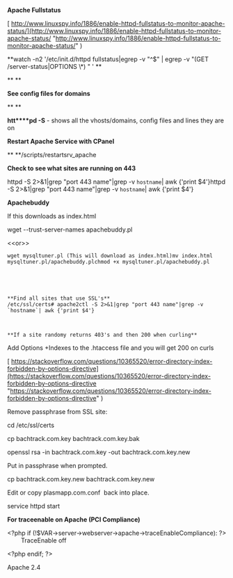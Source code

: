 **Apache Fullstatus**

[ http://www.linuxspy.info/1886/enable-httpd-fullstatus-to-monitor-apache-status/](http://www.linuxspy.info/1886/enable-httpd-fullstatus-to-monitor-apache-status/ "http://www.linuxspy.info/1886/enable-httpd-fullstatus-to-monitor-apache-status/" )




**﻿watch -n2 '/etc/init.d/httpd fullstatus|egrep -v "^$" | egrep -v "(GET \/server-status|OPTIONS \\*) " '
**

**
**

**See config files for domains**

**
**

**htt****pd -S** - shows all the vhosts/domains, config files and lines they are on




**Restart Apache Service with CPanel**

**
**/scripts/restartsrv_apache




**Check to see what sites are running on 443**




httpd -S 2&gt;&amp;1|grep "port 443 name"|grep -v `hostname`| awk {'print $4'}httpd -S 2&gt;&amp;1|grep "port 443 name"|grep -v `hostname`| awk {'print $4'}




**Apachebuddy**

If this downloads as index.html

wget --trust-server-names apachebuddy.pl 

&lt;&lt;or&gt;&gt;


    wget mysqltuner.pl (This will download as index.html)mv index.html mysqltuner.pl/apachebuddy.plchmod +x mysqltuner.pl/apachebuddy.pl





    **Find all sites that use SSL's**
    /etc/ssl/certs# apache2ctl -S 2>&1|grep "port 443 name"|grep -v `hostname`| awk {'print $4'}



`
`

`**If a site randomy returns 403's and then 200 when curling**`

Add Options +Indexes to the .htaccess file and you will get 200 on curls




[ https://stackoverflow.com/questions/10365520/error-directory-index-forbidden-by-options-directive](https://stackoverflow.com/questions/10365520/error-directory-index-forbidden-by-options-directive "https://stackoverflow.com/questions/10365520/error-directory-index-forbidden-by-options-directive" )




Remove passphrase from SSL site:




cd /etc/ssl/certs

cp bachtrack.com.key bachtrack.com.key.bak

openssl rsa -in bachtrack.com.key -out bachtrack.com.key.new

Put in passphrase when prompted.

cp bachtrack.com.key.new bachtrack.com.key.new

Edit or copy plasmapp.com.conf  back into place.

service httpd start




**For traceenable on Apache (PCI Compliance)**


&lt;?php if (!$VAR-&gt;server-&gt;webserver-&gt;apache-&gt;traceEnableCompliance): ?&gt;
        TraceEnable off

&lt;?php endif; ?&gt;







Apache 2.4









